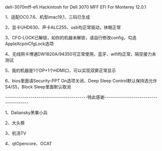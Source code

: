 dell-3070mff-efi
Hackintosh for Dell 3070 MFF EFI For Monterey 12.0.1

1、适配OC0.7.6、机型imac19,1、三码已生成

2、显卡UHD630、声卡ALC255、usb均正常驱动，休眠正常

3、CFG-LOCK已解锁，如你的机器未解锁，请自行修改config，勾选AppleXcpmCfgLock选项

4、无线网卡博通DW1820A/94350可正常使用，蓝牙、wifi均正常，隔空接力未测试

5、我的机器是1个DP+1个HDMI口，可以实现双屏正常显示

6、bios里面请Security-PPT On选项关闭、Deep Sleep Control默认保持选允许S4/S5，Block Sleep里面默认取消

------------------------------------------特此感谢---------------------------------------

1、Daliansky黑果小兵

2、大头蔡

3、机汤TV

4、qtOpencore、OCAT
